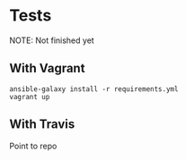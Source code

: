 # Tests

NOTE: Not finished yet

## With Vagrant

```
ansible-galaxy install -r requirements.yml
vagrant up
```

## With Travis

Point to repo